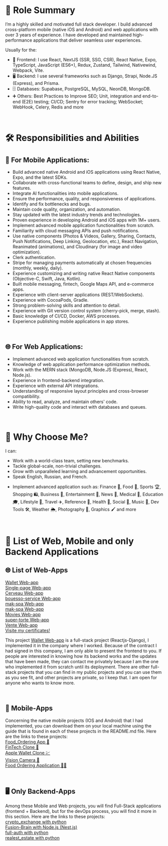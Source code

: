 <h1>🎯 Role Summary</h1>
<p>I’m a highly skilled and motivated full stack developer. I build advanced cross-platform mobile (native iOS and Android) and web applications with over 3 years of experience. I have developed and maintained high-performance applications that deliver seamless user experiences.</p>
<p>Usually for the:</p>
<ul>
  <li>📲 Frontend: I use React, NextJS (SSR, SSG, CSR), React Native, Expo, TypeScript, JavaScript (ES6+), Redux, Zustand, Tailwind, Nativewind, Webpack, Vite.</li>
  <li>🖥️ Backend: I use several frameworks such as Django, Strapi, Node.JS (Express), and Prisma.</li>
  <li>🗄️ Databases: Supabase, PostgreSQL, MySQL, NeonDB, MongoDB.</li>
  <li>➕ Others: Best Practices to Improve SEO; Unit, integration and end-to-end (E2E) testing; CI/CD; Sentry for error tracking; WebSocket; WebHook, Celery, Redis and more </li>
</ul> <br/>

<h1>🛠️ Responsibilities and Abilities</h1>

<h2>📱 For Mobile Applications:</h2>
<ul>
  <li>Build advanced native Android and iOS applications using React Native, Expo, and the latest SDKs.</li>
  <li>Collaborate with cross-functional teams to define, design, and ship new features.</li>
  <li>Integrate AI functionalities into mobile applications.</li>
  <li>Ensure the performance, quality, and responsiveness of applications.</li>
  <li>Identify and fix bottlenecks and bugs.</li>
  <li>Maintain code quality, organization, and automation.</li>
  <li>Stay updated with the latest industry trends and technologies.</li>
  <li>Proven experience in developing Android and iOS apps with 1M+ users.</li>
  <li>Implement advanced mobile application functionalities from scratch.</li>
  <li>Familiarity with cloud messaging APIs and push notifications.</li>
  <li>Use native components (Photos & Videos, Gallery, Sharing, Contacts, Push Notifications, Deep Linking, Geolocation, etc.), React Navigation, Reanimated (animations), and Cloudinary (for image and video optimization).</li>
  <li>Clerk authentication.</li>
  <li>Stripe for managing payments automatically at chosen frequencies (monthly, weekly, daily).</li>
  <li>Experience customizing and writing native React Native components (Objective-C, Swift, Java, Kotlin).</li>
  <li>Built mobile messaging, fintech, Google Maps API, and e-commerce apps.</li>
  <li>Experience with client-server applications (REST/WebSockets).</li>
  <li>Experience with CocoaPods, Gradle.</li>
  <li>Strong problem-solving skills and attention to detail.</li>
  <li>Experience with Git version control system (cherry-pick, merge, stash).</li>
  <li>Basic knowledge of CI/CD, Docker, AWS processes.</li>
  <li>Experience publishing mobile applications in app stores.</li>
</ul><br/>

<h2>🌐 For Web Applications:</h2>
<ul>
  <li>Implement advanced web application functionalities from scratch.</li>
  <li>Knowledge of web application performance optimization methods.</li>
  <li>Work with the MERN stack (MongoDB, Node.JS (Express), React, Node.js).</li>
  <li>Experience in frontend-backend integration.</li>
  <li>Experience with external API integrations.</li>
  <li>Understanding of responsive layout principles and cross-browser compatibility.</li>
  <li>Ability to read, analyze, and maintain others' code.</li>
  <li>Write high-quality code and interact with databases and queues.</li>
</ul><br/>

<h1>🌟 Why Choose Me?</h1>
<p>I can:</p>
<ul>
  <li>Work with a world-class team, setting new benchmarks.</li>
  <li>Tackle global-scale, non-trivial challenges.</li>
  <li>Grow with unparalleled learning and advancement opportunities.</li>
  <li>Speak English, Russian, and French.</li>
  <li><p>Implement advanced application such as: Finance 🏦, Food 🍔, Sports 🏆, Shopping 🛍️, Business 💼, Entertainment 🍿, News 📰, Medical 💉, Education 🎓, Lifestyle 💺, Travel ✈️, Reference 📙, Health 💪, Social 💬, Music 🎵, Dev Tools 🛠️, Weather 🌦️, Photography 📸, Graphics 🖌️ and more</p></li>
</ul> <br/>

<h1>🔗 List of Web, Mobile and only Backend Applications</h1>
<h2>🌐 List of Web-Apps</h2>
<a href="https://wallet-an.netlify.app/" target="_blank" rel="noopener noreferrer">Wallet Web-app</a><br/>
<a href="https://lianau.netlify.app/" target="_blank" rel="noopener noreferrer">Single-page Web-app</a><br/>
<a href="https://sprir.netlify.app/" target="_blank" rel="noopener noreferrer">Cerveau Web-app</a><br/>
<a href="https://bouesso-service.netlify.app/" target="_blank" rel="noopener noreferrer">bouesso-service Web-app</a><br/>
<a href="https://mak-spa.netlify.app/" target="_blank" rel="noopener noreferrer">mak-spa Web-app</a><br/>
<a href="https://nivo-two.vercel.app/" target="_blank" rel="noopener noreferrer">mak-spa Web-app</a><br/>
<a href="https://sponb.netlify.app/" target="_blank" rel="noopener noreferrer">Movies Web-app</a><br/>
<a href="https://super-torte-1b66dc.netlify.app/" target="_blank" rel="noopener noreferrer">super-torte Web-app</a><br/>
<a href="https://mak-developer.netlify.app/" target="_blank" rel="noopener noreferrer">Vente Web-app</a><br/>
<a href="https://drive.google.com/file/d/11nT_u_BkbtGO2p4eb0csyJQ-dlX3nMaf/view" target="_blank" rel="noopener noreferrer">Visite my certificates!</a><br/>
<p text-align: justify>This project <a href="https://wallet-an.netlify.app/" target="_blank" rel="noopener noreferrer">Wallet Web-app</a> is a full-stack project (Reactjs-Django), I implemented it in the company where I worked. Because of the contract I had signed in this company, I am only able to present the frontend to you. If people are interested in knowing how its backend works and the updates that have been made, they can contact me privately because I am the one who implemented it from scratch until its deployment. There are other full-stack projects that you can find in my public projects and you can use them as you see fit, and other projects are private, so I keep that. I am open for anyone who wants to know more.</p><br/>

<h2>📱 Mobile-Apps</h2>
<p text-align: justify>Concerning the native mobile projects (IOS and Android) that I had implemented, you can download them on your local machine using the guide that is found in each of these projects in the README.md file. Here are the links to these projects: </br>
<a href="https://github.com/TatyOko28/Food-Ordering-Mob" target="_blank" rel="noopener noreferrer">Food_Ordering App 🍲</a><br/>
<a href="https://github.com/TatyOko28/Fintech-app-Mob" target="_blank" rel="noopener noreferrer">FinTech Clone 🚀</a><br/>
<a href="https://github.com/TatyOko28/AppleWallet-Mob" target="_blank" rel="noopener noreferrer">Apple Wallet Clone 💹</a><br/>
<a href="https://github.com/TatyOko28/photos_APP-Mob" target="_blank" rel="noopener noreferrer">Vision Camera 🎥</a><br/>
<a href="https://github.com/TatyOko28/Food_UI-Mob" rel="noopener noreferrer">Food Ordering Application 🍔📲</a><br/>
</p><br/>

<h2>🖥️ Only Backend-Apps</h2>
<p text-align: justify>Among these Mobile and Web projects, you will find Full-Stack applications (frontend + Backend), but for the devOps process, you will find it more in this section.  Here are the links to these projects: </br>
<a href="https://github.com/TatyOko28/crypto_exchange" target="_blank" rel="noopener noreferrer">crypto_exchange with python</a><br/>
<a href="https://github.com/TatyOko28/Fusion-Brain" target="_blank" rel="noopener noreferrer">Fusion-Brain with Node.js (Nest.js)</a><br/>
<a href="https://github.com/TatyOko28/full-auth" target="_blank" rel="noopener noreferrer">full-auth with python</a><br/>
<a href="https://github.com/TatyOko28/Zole" target="_blank" rel="noopener noreferrer">realest_estate with python</a><br/>
</p>

